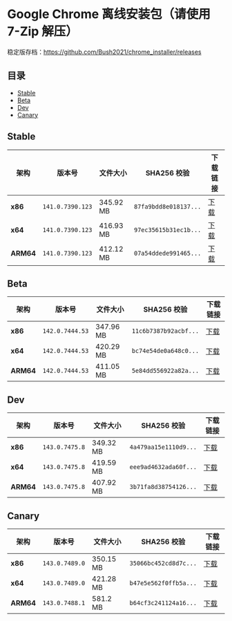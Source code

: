 # Google Chrome 离线安装包（请使用 7-Zip 解压）
稳定版存档：https://github.com/Bush2021/chrome_installer/releases

## 目录

- [Stable](#stable)
- [Beta](#beta)
- [Dev](#dev)
- [Canary](#canary)

## Stable

| 架构 | 版本号 | 文件大小 | SHA256 校验 | 下载链接 |
|------|--------|----------|-------------|----------|
| **x86** | `141.0.7390.123` | 345.92 MB | `87fa9bdd8e018137...` | [下载](https://dl.google.com/release2/chrome/acopmdg6vfozrcmx5634d4wvicra_141.0.7390.123/141.0.7390.123_chrome_installer_uncompressed.exe) |
| **x64** | `141.0.7390.123` | 416.93 MB | `97ec35615b31ec1b...` | [下载](https://dl.google.com/release2/chrome/adjsb3iilfaqd6frclcpo67wthmq_141.0.7390.123/141.0.7390.123_chrome_installer_uncompressed.exe) |
| **ARM64** | `141.0.7390.123` | 412.12 MB | `07a54ddede991465...` | [下载](https://dl.google.com/release2/chrome/adaapdxca5nxq4zi4iivl2kzba3q_141.0.7390.123/141.0.7390.123_chrome_installer_uncompressed.exe) |

## Beta

| 架构 | 版本号 | 文件大小 | SHA256 校验 | 下载链接 |
|------|--------|----------|-------------|----------|
| **x86** | `142.0.7444.53` | 347.96 MB | `11c6b7387b92acbf...` | [下载](https://dl.google.com/release2/chrome/ad7dbspr64to7fitt5je6ij3j5da_142.0.7444.53/142.0.7444.53_chrome_installer_uncompressed.exe) |
| **x64** | `142.0.7444.53` | 420.29 MB | `bc74e54de0a648c0...` | [下载](https://dl.google.com/release2/chrome/j55mio777yeks7mgidrn7tndoe_142.0.7444.53/142.0.7444.53_chrome_installer_uncompressed.exe) |
| **ARM64** | `142.0.7444.53` | 411.05 MB | `5e84dd556922a82a...` | [下载](https://dl.google.com/release2/chrome/adedhhtzr4biqqh4toonaou3cgea_142.0.7444.53/142.0.7444.53_chrome_installer_uncompressed.exe) |

## Dev

| 架构 | 版本号 | 文件大小 | SHA256 校验 | 下载链接 |
|------|--------|----------|-------------|----------|
| **x86** | `143.0.7475.8` | 349.32 MB | `4a479aa15e1110d9...` | [下载](https://dl.google.com/release2/chrome/achfoyhlya2gtzba5yz72fa7dnha_143.0.7475.8/143.0.7475.8_chrome_installer_uncompressed.exe) |
| **x64** | `143.0.7475.8` | 419.59 MB | `eee9ad4632ada60f...` | [下载](https://dl.google.com/release2/chrome/bvm5y66y5neleq5npdrzfkk5yi_143.0.7475.8/143.0.7475.8_chrome_installer_uncompressed.exe) |
| **ARM64** | `143.0.7475.8` | 407.92 MB | `3b71fa8d38754126...` | [下载](https://dl.google.com/release2/chrome/e26wgonvooyjccqxqzre4htlhy_143.0.7475.8/143.0.7475.8_chrome_installer_uncompressed.exe) |

## Canary

| 架构 | 版本号 | 文件大小 | SHA256 校验 | 下载链接 |
|------|--------|----------|-------------|----------|
| **x86** | `143.0.7489.0` | 350.15 MB | `35066bc452cd8d7c...` | [下载](https://dl.google.com/release2/chrome/mszrk7mqretwdqxfzv6knlpvya_143.0.7489.0/143.0.7489.0_chrome_installer_uncompressed.exe) |
| **x64** | `143.0.7489.0` | 421.28 MB | `b47e5e562f0ffb5a...` | [下载](https://dl.google.com/release2/chrome/cvs3jn6hb5nujkpoasnizmeqbm_143.0.7489.0/143.0.7489.0_chrome_installer_uncompressed.exe) |
| **ARM64** | `143.0.7488.1` | 581.2 MB | `b64cf3c241124a16...` | [下载](https://dl.google.com/release2/chrome/adb4wxlfzjtjm5tr23vreb3sh7aa_143.0.7488.1/143.0.7488.1_chrome_installer_uncompressed.exe) |


